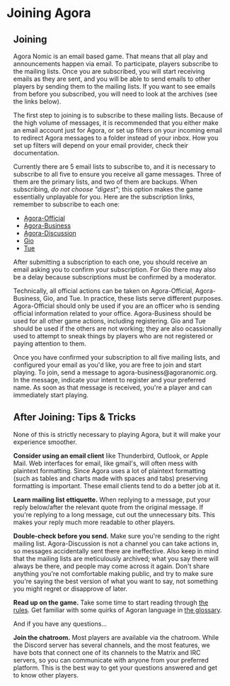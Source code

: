 <div id="Welcome" class="content">
<h1>Joining Agora</h1>
<div class="col-content" style="padding-left:3%; padding-right:3%">
<h2>Joining</h2>
<p>Agora Nomic is an email based game. That means that all play and announcements happen via email. To participate, players subscribe to the mailing lists. Once you are subscribed, you will start receiving emails as they are sent, and you will be able to send emails to other players by sending them to the mailing lists. If you want to see emails from before you subscribed, you will need to look at the archives (see the links below).</p>

<p>The first step to joining is to subscribe to these mailing lists. Because of the high volume of messages, it is recommended that you either make an email account just for Agora, or set up filters on your incoming email to redirect Agora messages to a folder instead of your inbox. How you set up filters will depend on your email provider, check their documentation.</p>

<p>Currently there are 5 email lists to subscribe to, and it is necessary to subscribe to all five to ensure you receive all game messages. Three of them are the primary lists, and two of them are backups. When subscribing, <em>do not choose "digest"</em>; this option makes the game essentially unplayable for you. Here are the subscription links, remember to subscribe to each one:<p>

<ul>
    <li><a href="http://www.agoranomic.org/cgi-bin/mailman/listinfo/agora-official">Agora-Official</a></li>
    <li><a href="http://www.agoranomic.org/cgi-bin/mailman/listinfo/agora-business">Agora-Business</a></li>
    <li><a href="http://www.agoranomic.org/cgi-bin/mailman/listinfo/agora-discussion">Agora-Discussion</a></li>
    <li><a href="https://agoranomic.groups.io/g/main/join">Gio</a></li>
    <li><a href="https://listserver.tue.nl/mailman/listinfo/agora">Tue</a></li>
</ul>

<p>After submitting a subscription to each one, you should receive an email asking you to confirm your subscription. For Gio there may also be a delay because subscriptions must be confirmed by a moderator.<p>

<p>Technically, all official actions can be taken on Agora-Official, Agora-Business, Gio, and Tue. In practice, these lists serve different purposes. Agora-Official should only be used if you are an officer who is sending official information related to your office. Agora-Business should be used for all other game actions, including registering. Gio and Tue should be used if the others are not working; they are also ocassionally used to attempt to sneak things by players who are not registered or paying attention to them.</p>

<p>Once you have confirmed your subscription to all five mailing lists, and configured your email as you'd like, you are free to join and start playing. To join, send a message to agora-business@agoranomic.org. In the message, indicate your intent to register and your preferred name. As soon as that message is received, you're a player and can immediately start playing.</p>

<h2>After Joining: Tips & Tricks</h2>

<p>None of this is strictly necessary to playing Agora, but it will make your experience smoother.</p>

<p><b>Consider using an email client</b> like Thunderbird, Outlook, or Apple Mail. Web interfaces for email, like gmail's, will often mess with plaintext formatting. Since Agora uses a lot of plaintext formatting (such as tables and charts made with spaces and tabs) preserving formatting is important. These email clients tend to do a better job at it.</p>

<p><b>Learn mailing list ettiquette.</b> When replying to a message, put your reply below/after the relevant quote from the original message. If you're replying to a long message, cut out the unnecessary bits. This makes your reply much more readable to other players.</p>

<p><b>Double-check before you send.</b> Make sure you're sending to the right mailing list. Agora-Discussion is not a channel you can take actions in, so messages accidentally sent there are ineffective. Also keep in mind that the mailing lists are meticulously archived; what you say there will always be there, and people may come across it again. Don't share anything you're not comfortable making public, and try to make sure you're saying the best version of what you want to say, not something you might regret or disapprove of later.

<p><b>Read up on the game.</b> Take some time to start reading through <a href="ruleset">the rules</a>. Get familiar with some quirks of Agoran language in <a href="glossary">the glossary</a>.</p> And if you have any questions...

<p><b>Join the chatroom.</b> Most players are available via the chatroom. While the Discord server has several channels, and the most features, we have bots that connect one of its channels to the Matrix and IRC servers, so you can communicate with anyone from your preferred platform. This is the best way to get your questions answered and get to know other players.</p>

</div>
